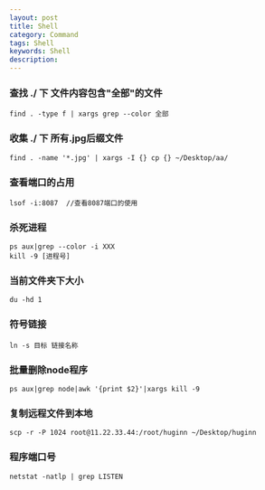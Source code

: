 ```yaml
---  
layout: post  
title: Shell  
category: Command  
tags: Shell  
keywords: Shell  
description: 
---  
```


### 查找 ./ 下 文件内容包含"全部"的文件  
    find . -type f | xargs grep --color 全部  

### 收集 ./ 下 所有.jpg后缀文件  
    find . -name '*.jpg' | xargs -I {} cp {} ~/Desktop/aa/  

### 查看端口的占用  
    lsof -i:8087  //查看8087端口的使用  

### 杀死进程  
    ps aux|grep --color -i XXX  
    kill -9 [进程号]  
        
### 当前文件夹下大小  
    du -hd 1  

### 符号链接  
    ln -s 目标 链接名称

### 批量删除node程序  
    ps aux|grep node|awk '{print $2}'|xargs kill -9
    
### 复制远程文件到本地
    scp -r -P 1024 root@11.22.33.44:/root/huginn ~/Desktop/huginn

### 程序端口号  
    netstat -natlp | grep LISTEN
    


